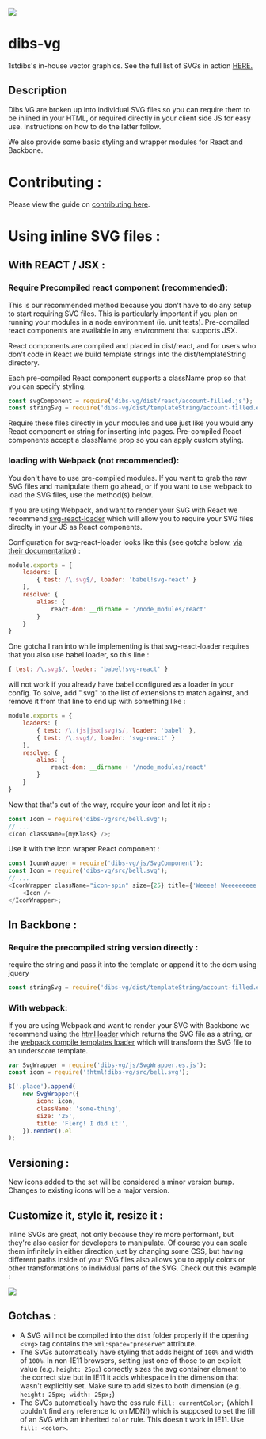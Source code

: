 ![](https://cdn.rawgit.com/1stdibs/dibs-vg/master/src/logo-no-reg.svg)

# dibs-vg

1stdibs's in-house vector graphics. See the full list of SVGs in action [HERE.](http://1stdibs.github.io/dibs-vg/)

## Description

Dibs VG are broken up into individual SVG files so you can require them to be inlined in your HTML, or required directly in your client side JS for easy use. Instructions on how to do the latter follow.

We also provide some basic styling and wrapper modules for React and Backbone.

# Contributing :

Please view the guide on [contributing here](https://github.com/1stdibs/dibs-vg/blob/master/CONTRIBUTING.md).

# Using inline SVG files :

## With REACT / JSX :

### Require Precompiled react component (recommended):

This is our recommended method because you don't have to do any setup to start requiring SVG files. This is particularly important if you plan on running your modules in a node environment (ie. unit tests). Pre-compiled react components are available in any environment that supports JSX.

React components are compiled and placed in dist/react, and for users who don't code in React we build template strings into the dist/templateString directory.

Each pre-compiled React component supports a className prop so that you can specify styling.

```js
const svgComponent = require('dibs-vg/dist/react/account-filled.js');
const stringSvg = require('dibs-vg/dist/templateString/account-filled.es.js');
```

Require these files directly in your modules and use just like you would any React component or string for inserting into pages. Pre-compiled React components accept a className prop so you can apply custom styling.

### loading with Webpack (not recommended):

You don't have to use pre-compiled modules. If you want to grab the raw SVG files and manipulate them go ahead, or if you want to use webpack to load the SVG files, use the method(s) below.

If you are using Webpack, and want to render your SVG with React we recommend [svg-react-loader](https://github.com/jhamlet/svg-react-loader) which will allow you to require your SVG files direclty in your JS as React components.

Configuration for svg-react-loader looks like this (see gotcha below, [via their documentation](https://github.com/jhamlet/svg-react-loader)) :

```js
module.exports = {
    loaders: [
        { test: /\.svg$/, loader: 'babel!svg-react' }
    ],
    resolve: {
        alias: {
            react-dom: __dirname + '/node_modules/react'
        }
    }
}
```

One gotcha I ran into while implementing is that svg-react-loader requires that you also use babel loader, so this line :

```js
{ test: /\.svg$/, loader: 'babel!svg-react' }
```

will not work if you already have babel configured as a loader in your config. To solve, add ".svg" to the list of extensions to match against, and remove it from that line to end up with something like :

```js
module.exports = {
    loaders: [
        { test: /\.(js|jsx|svg)$/, loader: 'babel' },
        { test: /\.svg$/, loader: 'svg-react' }
    ],
    resolve: {
        alias: {
            react-dom: __dirname + '/node_modules/react'
        }
    }
}
```

Now that that's out of the way, require your icon and let it rip :

```js
const Icon = require('dibs-vg/src/bell.svg');
// ...
<Icon className={myKlass} />;
```

Use it with the icon wraper React component :

```js
const IconWrapper = require('dibs-vg/js/SvgComponent');
const Icon = require('dibs-vg/src/bell.svg');
// ...
<IconWrapper className="icon-spin" size={25} title={'Weeee! Weeeeeeeee!'}>
    <Icon />
</IconWrapper>;
```

## In Backbone :

### Require the precompiled string version directly :

require the string and pass it into the template or append it to the dom using jquery

```js
const stringSvg = require('dibs-vg/dist/templateString/account-filled.es.js');
```

### With webpack:

If you are using Webpack and want to render your SVG with Backbone we recommend using the [html loader](https://www.npmjs.com/package/html-loader) which returns the SVG file as a string, or the [webpack compile templates loader](https://www.npmjs.com/package/webpack-compile-templates) which will transform the SVG file to an underscore template.

```js
var SvgWrapper = require('dibs-vg/js/SvgWrapper.es.js');
const icon = require('!html!dibs-vg/src/bell.svg');

$('.place').append(
    new SvgWrapper({
        icon: icon,
        className: 'some-thing',
        size: '25',
        title: 'Flerg! I did it!',
    }).render().el
);
```

## Versioning :

New icons added to the set will be considered a minor version bump. Changes to existing icons will be a major version.

## Customize it, style it, resize it :

Inline SVGs are great, not only because they're more performant, but they're also easier for developers to manipulate. Of course you can scale them infinitely in either direction just by changing some CSS, but having different paths inside of your SVG files also allows you to apply colors or other transformations to individual parts of the SVG. Check out this example :

![](https://cdn.rawgit.com/1stdibs/dibs-vg/master/readme_imgs/do-not-edit-two-color.svg)

## Gotchas :

- A SVG will not be compiled into the `dist` folder properly if the opening `<svg>` tag contains the `xml:space="preserve"` attribute.
- The SVGs automatically have styling that adds height of `100%` and width of `100%`. In non-IE11 browsers, setting just one of those to an explicit value (e.g. `height: 25px`) correctly sizes the svg container element to the correct size but in IE11 it adds whitespace in the dimension that wasn't explicitly set. Make sure to add sizes to both dimension (e.g. `height: 25px; width: 25px;`)
- The SVGs automatically have the css rule `fill: currentColor;` (which I couldn't find any reference to on MDN!) which is supposed to set the fill of an SVG with an inherited `color` rule. This doesn't work in IE11. Use `fill: <color>`.
